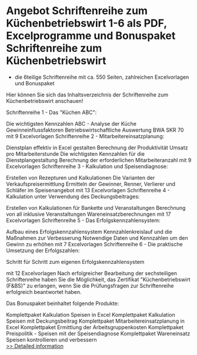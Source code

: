 # Angebot Schriftenreihe zum Küchenbetriebswirt 1-6 als PDF, Excelprogramme und Bonuspaket<br />Schriftenreihe zum Küchenbetriebswirt
- die 6teilige Schriftenreihe mit ca. 550 Seiten, zahlreichen Excelvorlagen und Bonuspaket

Hier können Sie sich das Inhaltsverzeichnis der Schriftenreihe zum Küchenbetriebswirt anschauen!

Schriftenreihe 1 - Das "Küchen ABC":

Die wichtigsten Kennzahlen
ABC - Analyse der Küche
Gewinneinflussfaktoren
Betriebswirtschaftliche Auswertung BWA SKR 70
mit 9 Excelvorlagen
Schriftenreihe 2 - Mitarbeitereinsatzplanung:

Dienstplan effektiv in Excel gestalten
Berechnung der Produktivität Umsatz pro Mitarbeiterstunde
Die wichtigsten Kennzahlen für die Dienstplangestaltung
Berechnung der erforderlichen Mitarbeiteranzahl
mit 9 Excelvorlagen
Schriftenreihe 3 - Kalkulation und Speisendiagnose:

Erstellen von Rezepturen und Kalkulationen
Die Varianten der Verkaufspreisermittlung
Ermitteln der Gewinner, Renner, Verlierer und Schläfer im Speisenangebot
mit 13 Excelvorlagen
Schriftenreihe 4 - Kalkulation unter Verwendung des Deckungsbeitrages:

Erstellen von Kalkulationen für Bankette und Veranstaltungen
Berechnung von all inklusive Veranstaltungen
Wareneinsatzberechnungen
mit 17 Excelvorlagen
Schriftenreihe 5 - Das Erfolgskennzahlensystem:

Aufbau eines Erfolgskennzahlensystem
Kennzahlenkreislauf und die Maßnahmen zur Verbesserung
Notwendige Daten und Kennzahlen um den Gewinn zu erhöhen
mit 7 Excelvorlagen
Schriftenreihe 6 - Die praktische Umsetzung der Erfolgszahlen:

Schritt für Schritt zum eigenen Erfolgskennzahlensystem

mit 12 Excelvorlagen
Nach erfolgreicher Bearbeitung der sechsteiligen Schriftenreihe haben Sie die Möglichkeit,
das Zertifikat "Küchenbetriebswirt (F&BS)" zu erlangen, wenn Sie die Prüfungsfragen zur Schriftenreihe erfolgreich beantwortet haben.

Das Bonuspaket beinhaltet folgende Produkte:

Komplettpaket Kalkulation Speisen in Excel
Komplettpaket Kalkulation Speisen mit Deckungsbeitrag
Komplettpaket Mitarbeitereinsatzplanung in Excel
Komplettpaket Ermittlung der Arbeitsgruppenkosten
Komplettpaket Preispolitik - Speisen mit der Speisendiagnose
Komplettpaket Wareneinsatz Speisen kontrollieren und verbessern<br />[>> Detailed information](https://secure.shareit.com/shareit/product.html?productid=300578605&affiliateid=200057808)